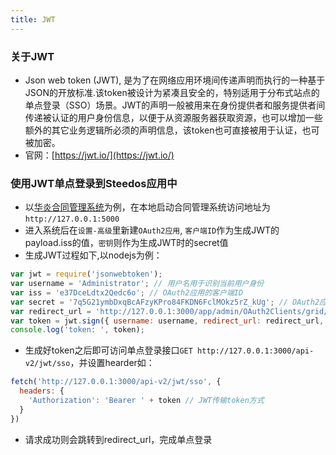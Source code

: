 ```yaml
---
title: JWT
---
```

### 关于JWT
- Json web token (JWT), 是为了在网络应用环境间传递声明而执行的一种基于JSON的开放标准.该token被设计为紧凑且安全的，特别适用于分布式站点的单点登录（SSO）场景。JWT的声明一般被用来在身份提供者和服务提供者间传递被认证的用户身份信息，以便于从资源服务器获取资源，也可以增加一些额外的其它业务逻辑所必须的声明信息，该token也可直接被用于认证，也可被加密。
- 官网：[https://jwt.io/](https://jwt.io/)

### 使用JWT单点登录到Steedos应用中
- 以[华炎合同管理系统](https://github.com/steedos/steedos-contracts-app)为例，在本地启动合同管理系统访问地址为`http://127.0.0.1:5000`
- 进入系统后在`设置-高级`里新建`OAuth2应用`, `客户端ID`作为生成JWT的payload.iss的值，`密钥`则作为生成JWT时的secret值
- 生成JWT过程如下,以nodejs为例：
```js
var jwt = require('jsonwebtoken');
var username = 'Administrator'; // 用户名用于识别当前用户身份
var iss = 'e37DceLdtx2Qedc6o'; // OAuth2应用的客户端ID
var secret = '7q5G21ymbDxqBcAFzyKPro84FKDN6FclMOkz5rZ_kUg'; // OAuth2应用的密钥
var redirect_url = 'http://127.0.0.1:3000/app/admin/OAuth2Clients/grid/all'; // 跳转地址
var token = jwt.sign({ username: username, redirect_url: redirect_url, iss: iss }, secret);
console.log('token: ', token);
```
- 生成好token之后即可访问单点登录接口`GET http://127.0.0.1:3000/api-v2/jwt/sso`，并设置hearder如：
```js
fetch('http://127.0.0.1:3000/api-v2/jwt/sso', {
  headers: {
    'Authorization': 'Bearer ' + token // JWT传输token方式
  }
})
```
- 请求成功则会跳转到redirect_url，完成单点登录
